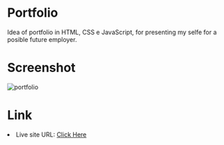 <h1>Portfolio</h1>
Idea of portfolio in HTML, CSS  e JavaScript, for presenting my selfe for a posible future employer.

<h1>Screenshot</h1>

![portfolio](https://github.com/diogo-s4ntos/Portfolio/assets/117995697/394364e6-690d-4c1b-b0f8-a444a6ae5c3d)

<h1>Link</h1>
<li>Live site URL: <a href="https://diogo-s4ntos.github.io/Portfolio/">Click Here</a></li>
